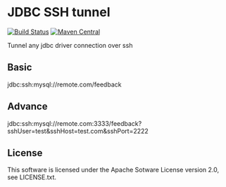 # JDBC SSH tunnel

[![Build Status](https://travis-ci.org/xjodoin/jdbc-ssh-tunnel.svg)](https://travis-ci.org/xjodoin/jdbc-ssh-tunnel)
[![Maven Central](https://maven-badges.herokuapp.com/maven-central/org.torpedoquery/jdbc-ssh-tunnel/badge.svg)](https://maven-badges.herokuapp.com/maven-central/org.torpedoquery/jdbc-ssh-tunnel)

Tunnel any jdbc driver connection over ssh

## Basic

jdbc:ssh:mysql://remote.com/feedback

## Advance
jdbc:ssh:mysql://remote.com:3333/feedback?sshUser=test&sshHost=test.com&sshPort=2222

## License

This software is licensed under the Apache Sotware License version 2.0, see LICENSE.txt.




